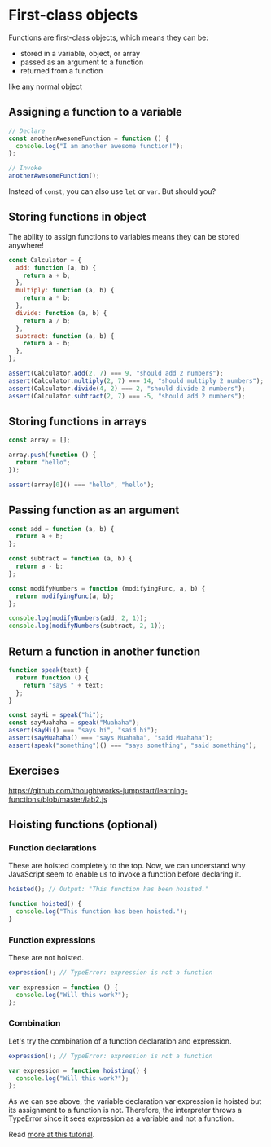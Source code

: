 # First-class objects

Functions are first-class objects, which means they can be:

- stored in a variable, object, or array
- passed as an argument to a function
- returned from a function

like any normal object

## Assigning a function to a variable

```js
// Declare
const anotherAwesomeFunction = function () {
  console.log("I am another awesome function!");
};

// Invoke
anotherAwesomeFunction();
```

Instead of `const`, you can also use `let` or `var`. But should you?

## Storing functions in object

The ability to assign functions to variables means they can be stored anywhere!

```js
const Calculator = {
  add: function (a, b) {
    return a + b;
  },
  multiply: function (a, b) {
    return a * b;
  },
  divide: function (a, b) {
    return a / b;
  },
  subtract: function (a, b) {
    return a - b;
  },
};

assert(Calculator.add(2, 7) === 9, "should add 2 numbers");
assert(Calculator.multiply(2, 7) === 14, "should multiply 2 numbers");
assert(Calculator.divide(4, 2) === 2, "should divide 2 numbers");
assert(Calculator.subtract(2, 7) === -5, "should add 2 numbers");
```

## Storing functions in arrays

```js
const array = [];

array.push(function () {
  return "hello";
});

assert(array[0]() === "hello", "hello");
```

## Passing function as an argument

```js
const add = function (a, b) {
  return a + b;
};

const subtract = function (a, b) {
  return a - b;
};

const modifyNumbers = function (modifyingFunc, a, b) {
  return modifyingFunc(a, b);
};

console.log(modifyNumbers(add, 2, 1));
console.log(modifyNumbers(subtract, 2, 1));
```

## Return a function in another function

```js
function speak(text) {
  return function () {
    return "says " + text;
  };
}

const sayHi = speak("hi");
const sayMuahaha = speak("Muahaha");
assert(sayHi() === "says hi", "said hi");
assert(sayMuahaha() === "says Muahaha", "said Muahaha");
assert(speak("something")() === "says something", "said something");
```

## Exercises

https://github.com/thoughtworks-jumpstart/learning-functions/blob/master/lab2.js

## Hoisting functions (optional)

### Function declarations

These are hoisted completely to the top. Now, we can understand why JavaScript seem to enable us to invoke a function before declaring it.

```js
hoisted(); // Output: "This function has been hoisted."

function hoisted() {
  console.log("This function has been hoisted.");
}
```

### Function expressions

These are not hoisted.

```js
expression(); // TypeError: expression is not a function

var expression = function () {
  console.log("Will this work?");
};
```

### Combination

Let's try the combination of a function declaration and expression.

```js
expression(); // TypeError: expression is not a function

var expression = function hoisting() {
  console.log("Will this work?");
};
```

As we can see above, the variable declaration var expression is hoisted but its assignment to a function is not. Therefore, the interpreter throws a TypeError since it sees expression as a variable and not a function.

Read [more at this tutorial](https://scotch.io/tutorials/understanding-hoisting-in-javascript).
